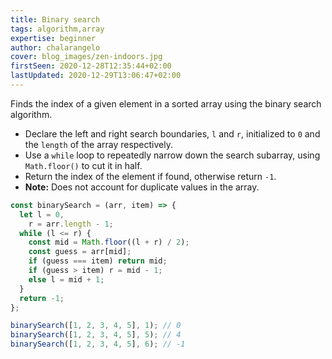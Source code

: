 ```yaml
---
title: Binary search
tags: algorithm,array
expertise: beginner
author: chalarangelo
cover: blog_images/zen-indoors.jpg
firstSeen: 2020-12-28T12:35:44+02:00
lastUpdated: 2020-12-29T13:06:47+02:00
---
```


Finds the index of a given element in a sorted array using the binary search algorithm.

- Declare the left and right search boundaries, `l` and `r`, initialized to `0` and the `length` of the array respectively.
- Use a `while` loop to repeatedly narrow down the search subarray, using `Math.floor()` to cut it in half.
- Return the index of the element if found, otherwise return `-1`.
- **Note:** Does not account for duplicate values in the array.

```js
const binarySearch = (arr, item) => {
  let l = 0,
    r = arr.length - 1;
  while (l <= r) {
    const mid = Math.floor((l + r) / 2);
    const guess = arr[mid];
    if (guess === item) return mid;
    if (guess > item) r = mid - 1;
    else l = mid + 1;
  }
  return -1;
};
```

```js
binarySearch([1, 2, 3, 4, 5], 1); // 0
binarySearch([1, 2, 3, 4, 5], 5); // 4
binarySearch([1, 2, 3, 4, 5], 6); // -1
```
